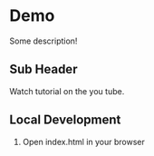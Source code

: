 # Demo
Some description!

## Sub Header
Watch tutorial on the you tube.

## Local Development

1. Open index.html in your browser